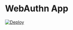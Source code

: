 # WebAuthn App

[![Deploy](https://www.herokucdn.com/deploy/button.svg)](https://heroku.com/deploy)
